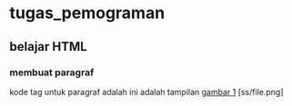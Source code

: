 # tugas_pemograman 
## belajar HTML

### membuat paragraf
kode tag untuk paragraf adalah 
ini adalah tampilan
[gambar 1]()
[ss/file.png]